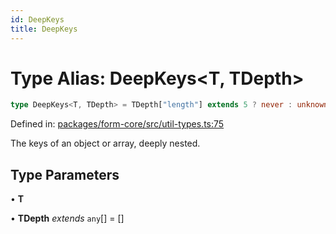 ```yaml
---
id: DeepKeys
title: DeepKeys
---
```


<!-- DO NOT EDIT: this page is autogenerated from the type comments -->

# Type Alias: DeepKeys\<T, TDepth\>

```ts
type DeepKeys<T, TDepth> = TDepth["length"] extends 5 ? never : unknown extends T ? PrefixFromDepth<string, TDepth> : T extends readonly any[] & IsTuple<T> ? PrefixTupleAccessor<T, AllowedIndexes<T>, TDepth> : T extends any[] ? PrefixArrayAccessor<T, [...TDepth, any]> : T extends Date ? never : T extends object ? PrefixObjectAccessor<T, TDepth> : T extends string | number | boolean | bigint ? "" : never;
```

Defined in: [packages/form-core/src/util-types.ts:75](https://github.com/TanStack/form/blob/main/packages/form-core/src/util-types.ts#L75)

The keys of an object or array, deeply nested.

## Type Parameters

• **T**

• **TDepth** *extends* `any`[] = \[\]
